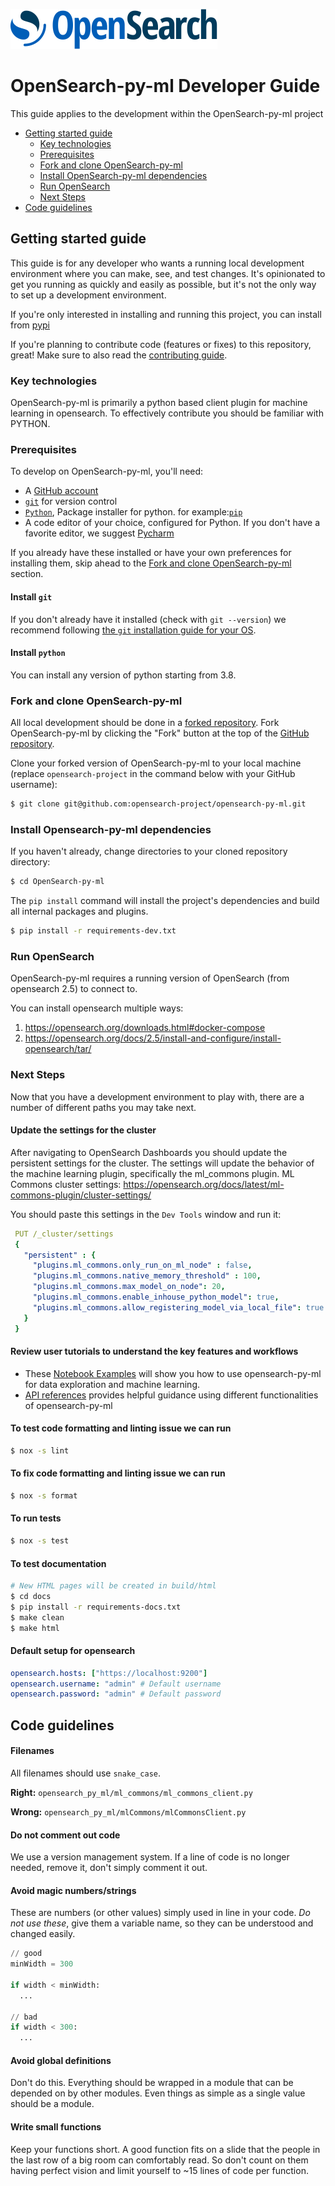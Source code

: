 <p center><img src="https://github.com/opensearch-project/opensearch-py/raw/main/OpenSearch.svg" height="64px"/></p>
<h1 center>OpenSearch-py-ml Developer Guide</h1>

This guide applies to the development within the OpenSearch-py-ml project 

- [Getting started guide](#getting-started-guide)
  - [Key technologies](#key-technologies)
  - [Prerequisites](#prerequisites)
  - [Fork and clone OpenSearch-py-ml](#fork-and-clone-opensearch-py-ml)
  - [Install OpenSearch-py-ml dependencies](#Install-Opensearch-py-ml-dependencies)
  - [Run OpenSearch](#run-opensearch)
  - [Next Steps](#next-steps)
- [Code guidelines](#code-guidelines)


## Getting started guide

This guide is for any developer who wants a running local development environment where you can make, see, and test changes. It's opinionated to get you running as quickly and easily as possible, but it's not the only way to set up a development environment.

If you're only interested in installing and running this project, you can install from [pypi](https://pypi.org/project/opensearch-py-ml/)

If you're planning to contribute code (features or fixes) to this repository, great! Make sure to also read the [contributing guide](CONTRIBUTING.md).

### Key technologies

OpenSearch-py-ml is primarily a python based client plugin for machine learning in opensearch. To effectively contribute you should be familiar with PYTHON.

### Prerequisites

To develop on OpenSearch-py-ml, you'll need:

- A [GitHub account](https://docs.github.com/en/get-started/onboarding/getting-started-with-your-github-account)
- [`git`](https://git-scm.com/) for version control
- [`Python`](https://www.python.org/), Package installer for python. for example:[`pip`](https://pypi.org/project/pip/)
- A code editor of your choice, configured for Python. If you don't have a favorite editor, we suggest [Pycharm](https://www.jetbrains.com/pycharm/)

If you already have these installed or have your own preferences for installing them, skip ahead to the [Fork and clone OpenSearch-py-ml](#fork-and-clone-opensearch-py-ml) section.

#### Install `git`

If you don't already have it installed (check with `git --version`) we recommend following [the `git` installation guide for your OS](https://git-scm.com/downloads).

#### Install `python`

You can install any version of python starting from 3.8.

### Fork and clone OpenSearch-py-ml

All local development should be done in a [forked repository](https://docs.github.com/en/get-started/quickstart/fork-a-repo).
Fork OpenSearch-py-ml by clicking the "Fork" button at the top of the [GitHub repository](https://github.com/opensearch-project/OpenSearch-py-ml).

Clone your forked version of OpenSearch-py-ml to your local machine (replace `opensearch-project` in the command below with your GitHub username):

```bash
$ git clone git@github.com:opensearch-project/opensearch-py-ml.git
```

### Install Opensearch-py-ml dependencies

If you haven't already, change directories to your cloned repository directory:

```bash
$ cd OpenSearch-py-ml
```

The `pip install` command will install the project's dependencies and build all internal packages and plugins.

```bash
$ pip install -r requirements-dev.txt
```


### Run OpenSearch

OpenSearch-py-ml requires a running version of OpenSearch (from opensearch 2.5) to connect to. 

You can install opensearch multiple ways:

1. https://opensearch.org/downloads.html#docker-compose
2. https://opensearch.org/docs/2.5/install-and-configure/install-opensearch/tar/


### Next Steps

Now that you have a development environment to play with, there are a number of different paths you may take next.

#### Update the settings for the cluster
After navigating to OpenSearch Dashboards you should update the persistent settings for the cluster. The settings will update the behavior of the machine learning plugin, specifically the ml_commons plugin. ML Commons cluster settings: https://opensearch.org/docs/latest/ml-commons-plugin/cluster-settings/

You should paste this settings in the `Dev Tools` window and run it:

```yml
 PUT /_cluster/settings
 {
   "persistent" : {
     "plugins.ml_commons.only_run_on_ml_node" : false, 
     "plugins.ml_commons.native_memory_threshold" : 100, 
     "plugins.ml_commons.max_model_on_node": 20,
     "plugins.ml_commons.enable_inhouse_python_model": true,
     "plugins.ml_commons.allow_registering_model_via_local_file": true
   }
 }
```

#### Review user tutorials to understand the key features and workflows

- These [Notebook Examples](https://opensearch-project.github.io/opensearch-py-ml/examples/index.html) will show you how to use opensearch-py-ml for data exploration and machine learning.
- [API references](https://opensearch-project.github.io/opensearch-py-ml/reference/index.html) provides helpful guidance using different functionalities of opensearch-py-ml

#### To test code formatting and linting issue we can run

```bash
$ nox -s lint
```

#### To fix code formatting and linting issue we can run

```bash
$ nox -s format
```

#### To run tests

```bash
$ nox -s test
```

#### To test documentation

```bash
# New HTML pages will be created in build/html
$ cd docs
$ pip install -r requirements-docs.txt
$ make clean
$ make html
```


#### Default setup for opensearch

```yml
opensearch.hosts: ["https://localhost:9200"]
opensearch.username: "admin" # Default username
opensearch.password: "admin" # Default password
```

## Code guidelines

#### Filenames

All filenames should use `snake_case`.

**Right:** `opensearch_py_ml/ml_commons/ml_commons_client.py`

**Wrong:** `opensearch_py_ml/mlCommons/mlCommonsClient.py`

#### Do not comment out code

We use a version management system. If a line of code is no longer needed,
remove it, don't simply comment it out.

#### Avoid magic numbers/strings

These are numbers (or other values) simply used in line in your code. _Do not
use these_, give them a variable name, so they can be understood and changed
easily.

```python
// good
minWidth = 300

if width < minWidth:
  ...

// bad
if width < 300:
  ...
```

#### Avoid global definitions

Don't do this. Everything should be wrapped in a module that can be depended on
by other modules. Even things as simple as a single value should be a module.

#### Write small functions

Keep your functions short. A good function fits on a slide that the people in
the last row of a big room can comfortably read. So don't count on them having
perfect vision and limit yourself to ~15 lines of code per function.


